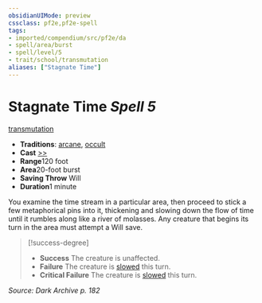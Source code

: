 ```yaml
---
obsidianUIMode: preview
cssclass: pf2e,pf2e-spell
tags:
- imported/compendium/src/pf2e/da
- spell/area/burst
- spell/level/5
- trait/school/transmutation
aliases: ["Stagnate Time"]
---
```

# Stagnate Time *Spell 5*   
[transmutation](transmutation.md)  

- **Traditions**: [arcane](arcane.md), [occult](occult.md)
- **Cast** [>>](chapter-9-playing-the-game.md#Actions "Two-Action") 
- **Range**120 foot
- **Area**20-foot burst
- **Saving Throw** Will
- **Duration**1 minute

You examine the time stream in a particular area, then proceed to stick a few metaphorical pins into it, thickening and slowing down the flow of time until it rumbles along like a river of molasses. Any creature that begins its turn in the area must attempt a Will save.

> [!success-degree] 
> - **Success** The creature is unaffected.
> - **Failure** The creature is [slowed](conditions.md#Slowed) this turn.
> - **Critical Failure** The creature is [slowed](conditions.md#Slowed) this turn.

*Source: Dark Archive p. 182*